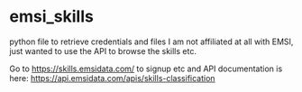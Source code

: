 # emsi_skills
python file to retrieve credentials and files
I am not affiliated at all with EMSI, just wanted to use the API to browse the skills etc.

Go to https://skills.emsidata.com/ to signup etc and API documentation is here: 
https://api.emsidata.com/apis/skills-classification
